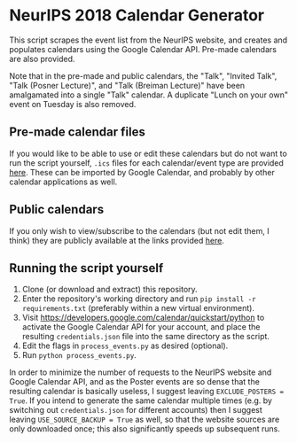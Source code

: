 # NeurIPS 2018 Calendar Generator
This script scrapes the event list from the NeurIPS website, and creates and populates calendars using the Google Calendar API. Pre-made calendars are also provided.

Note that in the pre-made and public calendars, the "Talk", "Invited Talk", "Talk (Posner Lecture)", and "Talk (Breiman Lecture)" have been amalgamated into a single "Talk" calendar. A duplicate "Lunch on your own" event on Tuesday is also removed.

## Pre-made calendar files
If you would like to be able to use or edit these calendars but do not want to run the script yourself, `.ics` files for each calendar/event type are provided [here](https://github.com/mlprt/neurips-2018-calendar/blob/master/calendars.zip?raw=true). These can be imported by Google Calendar, and probably by other calendar applications as well.

## Public calendars
If you only wish to view/subscribe to the calendars (but not edit them, I think) they are publicly available at the links provided [here](./public_links.md).

## Running the script yourself
1. Clone (or download and extract) this repository.
2. Enter the repository's working directory and run `pip install -r requirements.txt` (preferably within a new virtual environment).
3. Visit https://developers.google.com/calendar/quickstart/python to activate the Google Calendar API for your account, and place the resulting `credentials.json` file into the same directory as the script.
4. Edit the flags in `process_events.py` as desired (optional).
5. Run `python process_events.py`.

In order to minimize the number of requests to the NeurIPS website and Google Calendar API, and as the Poster events are so dense that the resulting calendar is basically useless, I suggest leaving `EXCLUDE_POSTERS = True`. If you intend to generate the same calendar multiple times (e.g. by switching out `credentials.json` for different accounts) then I suggest leaving `USE_SOURCE_BACKUP = True` as well, so that the website sources are only downloaded once; this also significantly speeds up subsequent runs.
